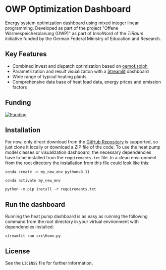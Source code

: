 # OWP Optimization Dashboard

Energy system optimization dashboard using mixed integer linear programming.
Developed as part of the project "Offene Wärmespeicherplanung (OWP)" as part of
*Inno!Nord* of the *T!Raum* initiative funded by the German Federal Ministry of Education and Research.

## Key Features

- Combined invest and dispatch optimization based on [oemof.solph](https://github.com/oemof/oemof-solph)
- Parametrization and result visualizaiton with a [Streamlit](https://github.com/streamlit/streamlit) dashboard
- Wide range of typical heating plants
- Comprehensive data base of heat load data, energy prices and emission factors

## Funding

[![Funding](src\img\Logos_Förderer.png)](https://www.innovation-strukturwandel.de/strukturwandel/de/innovation-strukturwandel/t_raum/t_raum_node.html)

## Installation

For now, only direct download from the [GitHub Repository](https://github.com/jfreissmann/owp_milp_optimization) is supported, so just clone it locally or download a ZIP file of the code. To use the heat pump model classes or visualization dashboard, the necessary dependencies have to be installed from the `requirements.txt` file. In a clean environment from the root directory the installation from this file could look like this:

```
conda create -n my_new_env python=3.11
```

```
conda activate my_new_env
```

```
python -m pip install -r requirements.txt
```

## Run the dashboard

Running the heat pump dashboard is as easy as running the following command from the root directory in your virtual environment with dependencies installed:

```
streamlit run src\Home.py
```

## License

See the `LICENSE` file for further information.
